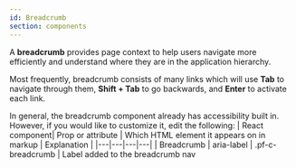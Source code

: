 ```yaml
---
id: Breadcrumb
section: components
---
```


A **breadcrumb** provides page context to help users navigate more efficiently and understand where they are in the application hierarchy.

Most frequently, breadcrumb consists of many links which will use **Tab** to navigate through them, **Shift + Tab** to go backwards, and **Enter** to activate each link. 


In general, the breadcrumb component already has accessibility built in. However, if you would like to customize it, edit the following:
| React component| Prop or attribute | Which HTML element it appears on in markup | Explanation | 
|---|---|---|---|
| Breadcrumb | aria-label | .pf-c-breadcrumb | Label added to the breadcrumb nav